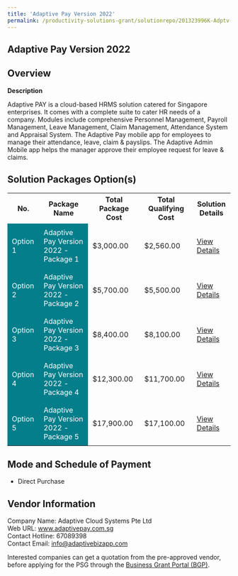 ```yaml
---
title: 'Adaptive Pay Version 2022'
permalink: /productivity-solutions-grant/solutionrepo/201323996K-Adptv-Py-v-2022-G
---
```


## Adaptive Pay Version 2022

## Overview

**Description**

Adaptive PAY is a cloud-based HRMS solution catered for Singapore enterprises. It comes with a complete suite to cater HR needs of a company. Modules include comprehensive Personnel Management, Payroll Management, Leave Management, Claim Management, Attendance System and Appraisal System. The Adaptive Pay mobile app for employees to manage their attendance, leave, claim & payslips. The Adaptive Admin Mobile app helps the manager approve their employee request for leave & claims.

## Solution Packages Option(s)

<table>
<tr>
<th><b>No.</b></th>
<th><b>Package Name</b></th>
<th><b>Total Package Cost</b></th>
<th><b>Total Qualifying Cost</b></th>
<th><b>Solution Details</b></th>
</tr>
<tr>
<td style='padding: 10px; background-color: #037E8A; color: #FFFFFF;'>Option 1</td>
<td style='padding: 10px; background-color: #037E8A; color: #FFFFFF;'>Adaptive Pay Version 2022 - Package 1</td>
<td style='padding: 10px;'>$3,000.00</td>
<td style='padding: 10px;'>$2,560.00</td>
<td style='padding: 10px;'><a href='/images/psg/Adaptive_Cloud_20210527_Desensitised_Annex_3_Part_1.pdf' target='_blank'>View Details</a></td>
</tr>
<tr>
<td style='padding: 10px; background-color: #037E8A; color: #FFFFFF;'>Option 2</td>
<td style='padding: 10px; background-color: #037E8A; color: #FFFFFF;'>Adaptive Pay Version 2022 - Package 2</td>
<td style='padding: 10px;'>$5,700.00</td>
<td style='padding: 10px;'>$5,500.00</td>
<td style='padding: 10px;'><a href='/images/psg/Adaptive_Cloud_20210527_Desensitised_Annex_3_Part_2.pdf' target='_blank'>View Details</a></td>
</tr>
<tr>
<td style='padding: 10px; background-color: #037E8A; color: #FFFFFF;'>Option 3</td>
<td style='padding: 10px; background-color: #037E8A; color: #FFFFFF;'>Adaptive Pay Version 2022 - Package 3</td>
<td style='padding: 10px;'>$8,400.00</td>
<td style='padding: 10px;'>$8,100.00</td>
<td style='padding: 10px;'><a href='/images/psg/Adaptive_Cloud_20210527_Desensitised_Annex_3_Part_3.pdf' target='_blank'>View Details</a></td>
</tr>
<tr>
<td style='padding: 10px; background-color: #037E8A; color: #FFFFFF;'>Option 4</td>
<td style='padding: 10px; background-color: #037E8A; color: #FFFFFF;'>Adaptive Pay Version 2022 - Package 4</td>
<td style='padding: 10px;'>$12,300.00</td>
<td style='padding: 10px;'>$11,700.00</td>
<td style='padding: 10px;'><a href='/images/psg/Adaptive_Cloud_20210527_Desensitised_Annex_3_Part_4.pdf' target='_blank'>View Details</a></td>
</tr>
<tr>
<td style='padding: 10px; background-color: #037E8A; color: #FFFFFF;'>Option 5</td>
<td style='padding: 10px; background-color: #037E8A; color: #FFFFFF;'>Adaptive Pay Version 2022 - Package 5</td>
<td style='padding: 10px;'>$17,900.00</td>
<td style='padding: 10px;'>$17,100.00</td>
<td style='padding: 10px;'><a href='/images/psg/Adaptive_Cloud_20210527_Desensitised_Annex_3_Part_5.pdf' target='_blank'>View Details</a></td>
</tr>
</table>

## Mode and Schedule of Payment

 - Direct Purchase

## Vendor Information

 Company Name: Adaptive Cloud Systems Pte Ltd<br>Web URL: www.adaptivepay.com.sg<br>Contact Hotline: 67089398 <br>Contact Email: info@adaptivebizapp.com<br>

Interested companies can get a quotation from the pre-approved vendor, before applying for the PSG through the <a href='https://www.businessgrants.gov.sg/' target='_blank' rel='noopener'>Business Grant Portal (BGP)</a>.

<script src="/jquery/resize-tables.js"></script>

